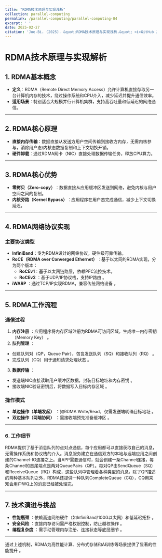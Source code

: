 ```yaml
---
title: "RDMA技术原理与实现浅析"
collection: parallel-computing
permalink: /parallel-computing/parallel-computing-04
excerpt: ' '
date: 2025-02-27
citation: 'Joe-Bi. (2025). &quot;RDMA技术原理与实现浅析.&quot; <i>GitHub Joe-Bi of Bugs</i>'
---
```

   
# RDMA技术原理与实现解析

## 1. RDMA基本概念  
- &zwnj;**定义**&zwnj;：RDMA（Remote Direct Memory Access）允许计算机直接存取另一台计算机内存的技术，绕过操作系统和CPU介入，减少延迟并提升通信效率。  
- &zwnj;**适用场景**&zwnj;：特别适合大规模并行计算机集群，支持高吞吐量和低延迟的网络通信。  

---

## 2. RDMA核心原理  
- &zwnj;**直接内存传输**&zwnj;：数据直接从发送方用户空间传输到接收方内存，无需内核参与，消除用户态/内核态数据复制和上下文切换开销。  
- &zwnj;**硬件卸载**&zwnj;：通过RDMA网卡（NIC）直接处理数据传输任务，释放CPU算力。  

---

## 3. RDMA核心优势  
- &zwnj;**零拷贝（Zero-copy）**&zwnj;：数据直接从应用缓冲区发送到网络，避免内核与用户空间之间的复制。  
- &zwnj;**内核旁路（Kernel Bypass）**&zwnj;：应用程序在用户态完成通信，减少上下文切换延迟。  

---

## 4. RDMA网络协议实现  
### 主要协议类型  
- &zwnj;**InfiniBand**&zwnj;：专为RDMA设计的网络协议，硬件级可靠传输。  
- &zwnj;**RoCE（RDMA over Converged Ethernet）**&zwnj;：基于以太网的RDMA实现，分为两个版本：  
  - &zwnj;**RoCEv1**&zwnj;：基于以太网链路层，依赖PFC流控技术。  
  -  &zwnj;**RoCEv2**&zwnj; ：基于UDP/IP协议栈，支持IP路由 。  
-  &zwnj;**iWARP**&zwnj; ：通过TCP/IP实现RDMA，兼容传统网络设备 。  

---

## 5. RDMA工作流程  
### 通信过程  
1.  &zwnj;**内存注册**&zwnj; ：应用程序将内存区域注册为RDMA可访问区域，生成唯一内存密钥（Memory Key） 。  
2.  &zwnj;**队列管理**&zwnj; ：  
   - 创建队列对（QP，Queue Pair），包含发送队列（SQ）和接收队列（RQ） 。  
   - 完成队列（CQ）用于通知请求处理状态 。  
3.  &zwnj;**数据传输**&zwnj; ：  
   - 发送端NIC直接读取用户缓冲区数据，封装目标地址和内存密钥 。  
   - 接收端NIC验证密钥后，将数据写入目标内存区域 。  

### 操作模式  
-  &zwnj;**单边操作（单端发起）**&zwnj; ：如RDMA Write/Read，仅需发送端明确目标地址 。  
-  &zwnj;**双边操作（两端协同）**&zwnj; ：需接收端预先准备缓冲区 。  

---

### 6. 工作细节
RDMA提供了基于消息队列的点对点通信，每个应用都可以直接获取自己的消息，无需操作系统和协议栈的介入。消息服务建立在通信双方的本地与远端应用之间创建的Channel-IO连接之上。当APP需要通信时，就会创建一条Channel连接，每条Channel的首尾端点是两对QueuePairs（QP）。每对QP由SendQueue（SQ）和ReceiveQueue（RQ）构成，这些队列中管理着各种类型的消息。除了QP描述的两种基本队列之外，RDMA还提供一种队列CompleteQueue（CQ），CQ用来知会用户WQ上的消息已经被处理完。

---

## 7. 技术演进与挑战  
-  &zwnj;**性能瓶颈**&zwnj; ：依赖高速网络硬件（如InfiniBand/100G以太网）和低延迟拓扑 。  
-  &zwnj;**安全风险**&zwnj; ：直接内存访问需严格权限控制，防止越权操作 。  
-  &zwnj;**编程复杂度**&zwnj; ：需手动管理内存注册、连接状态等底层细节 。  

---

通过上述机制，RDMA为高性能计算、分布式存储和AI训练等场景提供了显著的性能提升 。

